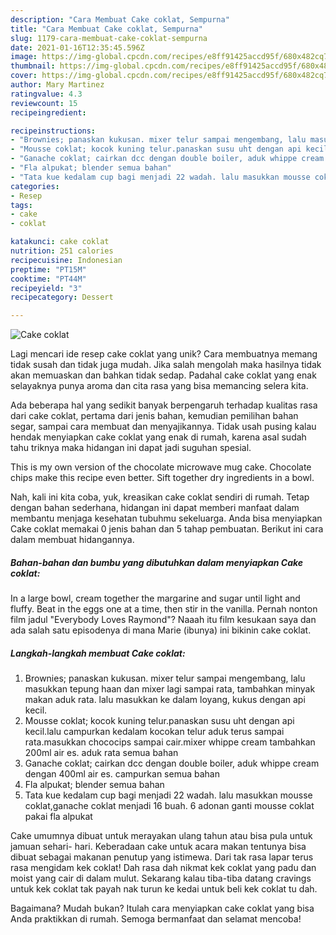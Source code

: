 ```yaml
---
description: "Cara Membuat Cake coklat, Sempurna"
title: "Cara Membuat Cake coklat, Sempurna"
slug: 1179-cara-membuat-cake-coklat-sempurna
date: 2021-01-16T12:35:45.596Z
image: https://img-global.cpcdn.com/recipes/e8ff91425accd95f/680x482cq70/cake-coklat-foto-resep-utama.jpg
thumbnail: https://img-global.cpcdn.com/recipes/e8ff91425accd95f/680x482cq70/cake-coklat-foto-resep-utama.jpg
cover: https://img-global.cpcdn.com/recipes/e8ff91425accd95f/680x482cq70/cake-coklat-foto-resep-utama.jpg
author: Mary Martinez
ratingvalue: 4.3
reviewcount: 15
recipeingredient:

recipeinstructions:
- "Brownies; panaskan kukusan. mixer telur sampai mengembang, lalu masukkan tepung haan dan mixer lagi sampai rata, tambahkan minyak makan aduk rata. lalu masukkan ke dalam loyang, kukus dengan api kecil."
- "Mousse coklat; kocok kuning telur.panaskan susu uht dengan api kecil.lalu campurkan kedalam kocokan telur aduk terus sampai rata.masukkan chococips sampai cair.mixer whippe cream tambahkan 200ml air es. aduk rata semua bahan"
- "Ganache coklat; cairkan dcc dengan double boiler, aduk whippe cream dengan 400ml air es. campurkan semua bahan"
- "Fla alpukat; blender semua bahan"
- "Tata kue kedalam cup bagi menjadi 22 wadah. lalu masukkan mousse coklat,ganache coklat menjadi 16 buah. 6 adonan ganti mousse coklat pakai fla alpukat"
categories:
- Resep
tags:
- cake
- coklat

katakunci: cake coklat 
nutrition: 251 calories
recipecuisine: Indonesian
preptime: "PT15M"
cooktime: "PT44M"
recipeyield: "3"
recipecategory: Dessert

---
```



![Cake coklat](https://img-global.cpcdn.com/recipes/e8ff91425accd95f/680x482cq70/cake-coklat-foto-resep-utama.jpg)

Lagi mencari ide resep cake coklat yang unik? Cara membuatnya memang tidak susah dan tidak juga mudah. Jika salah mengolah maka hasilnya tidak akan memuaskan dan bahkan tidak sedap. Padahal cake coklat yang enak selayaknya punya aroma dan cita rasa yang bisa memancing selera kita.

Ada beberapa hal yang sedikit banyak berpengaruh terhadap kualitas rasa dari cake coklat, pertama dari jenis bahan, kemudian pemilihan bahan segar, sampai cara membuat dan menyajikannya. Tidak usah pusing kalau hendak menyiapkan cake coklat yang enak di rumah, karena asal sudah tahu triknya maka hidangan ini dapat jadi suguhan spesial.

This is my own version of the chocolate microwave mug cake. Chocolate chips make this recipe even better. Sift together dry ingredients in a bowl.


Nah, kali ini kita coba, yuk, kreasikan cake coklat sendiri di rumah. Tetap dengan bahan sederhana, hidangan ini dapat memberi manfaat dalam membantu menjaga kesehatan tubuhmu sekeluarga. Anda bisa menyiapkan Cake coklat memakai 0 jenis bahan dan 5 tahap pembuatan. Berikut ini cara dalam membuat hidangannya.

<!--inarticleads1-->

##### Bahan-bahan dan bumbu yang dibutuhkan dalam menyiapkan Cake coklat:



In a large bowl, cream together the margarine and sugar until light and fluffy. Beat in the eggs one at a time, then stir in the vanilla. Pernah nonton film jadul &#34;Everybody Loves Raymond&#34;? Naaah itu film kesukaan saya dan ada salah satu episodenya di mana Marie (ibunya) ini bikinin cake coklat. 

<!--inarticleads2-->

##### Langkah-langkah membuat Cake coklat:

1. Brownies; panaskan kukusan. mixer telur sampai mengembang, lalu masukkan tepung haan dan mixer lagi sampai rata, tambahkan minyak makan aduk rata. lalu masukkan ke dalam loyang, kukus dengan api kecil.
1. Mousse coklat; kocok kuning telur.panaskan susu uht dengan api kecil.lalu campurkan kedalam kocokan telur aduk terus sampai rata.masukkan chococips sampai cair.mixer whippe cream tambahkan 200ml air es. aduk rata semua bahan
1. Ganache coklat; cairkan dcc dengan double boiler, aduk whippe cream dengan 400ml air es. campurkan semua bahan
1. Fla alpukat; blender semua bahan
1. Tata kue kedalam cup bagi menjadi 22 wadah. lalu masukkan mousse coklat,ganache coklat menjadi 16 buah. 6 adonan ganti mousse coklat pakai fla alpukat


Cake umumnya dibuat untuk merayakan ulang tahun atau bisa pula untuk jamuan sehari- hari. Keberadaan cake untuk acara makan tentunya bisa dibuat sebagai makanan penutup yang istimewa. Dari tak rasa lapar terus rasa mengidam kek coklat! Dah rasa dah nikmat kek coklat yang padu dan moist yang cair di dalam mulut. Sekarang kalau tiba-tiba datang cravings untuk kek coklat tak payah nak turun ke kedai untuk beli kek coklat tu dah. 

Bagaimana? Mudah bukan? Itulah cara menyiapkan cake coklat yang bisa Anda praktikkan di rumah. Semoga bermanfaat dan selamat mencoba!
